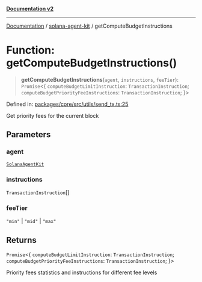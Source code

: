 [**Documentation v2**](../../README.md)

***

[Documentation](../../README.md) / [solana-agent-kit](../README.md) / getComputeBudgetInstructions

# Function: getComputeBudgetInstructions()

> **getComputeBudgetInstructions**(`agent`, `instructions`, `feeTier`): `Promise`\<\{ `computeBudgetLimitInstruction`: `TransactionInstruction`; `computeBudgetPriorityFeeInstructions`: `TransactionInstruction`; \}\>

Defined in: [packages/core/src/utils/send\_tx.ts:25](https://github.com/scriptscrypt/solana-agent-kit/blob/8d48a57968ef71c6851a44a8efa685e80e815610/packages/core/src/utils/send_tx.ts#L25)

Get priority fees for the current block

## Parameters

### agent

[`SolanaAgentKit`](../classes/SolanaAgentKit.md)

### instructions

`TransactionInstruction`[]

### feeTier

`"min"` | `"mid"` | `"max"`

## Returns

`Promise`\<\{ `computeBudgetLimitInstruction`: `TransactionInstruction`; `computeBudgetPriorityFeeInstructions`: `TransactionInstruction`; \}\>

Priority fees statistics and instructions for different fee levels
